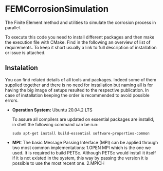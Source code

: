 # FEMCorrosionSimulation
The Finite Element method and utilities to simulate the corrosion process in parallel.

To execute this code you need to install different packages and then make the execution file with CMake. Find in the following an overview of list of requirements.
To keep it short usually a link to full description of installation or issue is attached.

## Instalation
You can find related details of all tools and packages. Indeed some of them supplied together and there is no need for installation but naming all is for having the big image of setups resulted to the respective publication. In case of installation keeping the order is recommended to avoid possible errors.

- **Operation System:** Ubuntu 20.04.2 LTS

  To assure all compilers are updated on essential packages are installd, in shell the following command can be run:
  ```shell
  sudo apt-get install build-essential software-properties-common
  ```
- **MPI:** The basic Message Passing Interface (MPI) can be applied through two most common implementations:
  1.OPEN MPI which is the one we used. It is required to build PETSc. Although PETSc would install it itself if it is not existed in the system, this way by passing the version it is possible to use the most recent one. 
  2.MPICH
